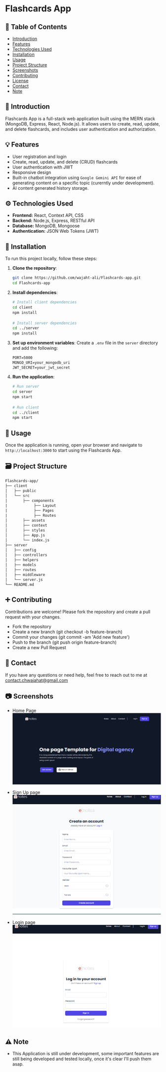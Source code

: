 # Flashcards App

## 📖 Table of Contents

- [Introduction](#introduction)
- [Features](#features)
- [Technologies Used](#technologies-used)
- [Installation](#installation)
- [Usage](#usage)
- [Project Structure](#project-structure)
- [Screenshots](#screenshots)
- [Contributing](#contributing)
- [License](#license)
- [Contact](#contact)
- [Note](#note)

## 📃 Introduction

Flashcards App is a full-stack web application built using the MERN stack (MongoDB, Express, React, Node.js). It allows users to create, read, update, and delete flashcards, and includes user authentication and authorization.

## 💡 Features

- User registration and login
- Create, read, update, and delete (CRUD) flashcards
- User authentication with JWT
- Responsive design
- Built-in chatbot integration using `Google Gemini API` for ease of generating content on a specific topic (curerntly under development).
- AI content generated history storage.

## ⚙️ Technologies Used

- **Frontend:** React, Context API, CSS
- **Backend:** Node.js, Express, RESTful API
- **Database:** MongoDB, Mongoose
- **Authentication:** JSON Web Tokens (JWT)

## 📩 Installation

To run this project locally, follow these steps:

1. **Clone the repository**:

   ```bash
   git clone https://github.com/wajaht-ali/Flashcards-app.git
   cd Flashcards-app
   ```

2. **Install dependencies**:

   ```bash
   # Install client dependencies
   cd client
   npm install

   # Install server dependencies
   cd ../server
   npm install
   ```

3. **Set up environment variables**:
   Create a `.env` file in the `server` directory and add the following:

   ```env
   PORT=5000
   MONGO_URI=your_mongodb_uri
   JWT_SECRET=your_jwt_secret
   ```

4. **Run the application**:

   ```bash
   # Run server
   cd server
   npm start

   # Run client
   cd ../client
   npm start
   ```

## 🔦 Usage

Once the application is running, open your browser and navigate to `http://localhost:3000` to start using the Flashcards App.

## 🗃️ Project Structure

```plaintext
Flashcards-app/
├── client
│   ├── public
│   └── src
│       ├── components
|            ├── Layout
|            ├── Pages
|            ├── Routes
│       ├── assets
│       ├── context
│       ├── styles
│       ├── App.js
│       └── index.js
├── server
│   ├── config
│   ├── controllers
│   ├── helpers
│   ├── models
│   ├── routes
│   ├── middleware
│   └── server.js
└── README.md
```

## ➕ Contributing

Contributions are welcome! Please fork the repository and create a pull request with your changes.

- Fork the repository
- Create a new branch (git checkout -b feature-branch)
- Commit your changes (git commit -am 'Add new feature')
- Push to the branch (git push origin feature-branch)
- Create a new Pull Request

## 📨 Contact

If you have any questions or need help, feel free to reach out to me at contact.chwajahat@gmail.com


## 📷 Screenshots

- Home Page
  ![Home Page](./client/src/assets/card%20pics/Home%20page.png)

- Sign Up page
  ![Sign Page](./client/src/assets/card%20pics/Sign_up.png)

- Login page
  ![Login Page](./client/src/assets/card%20pics/login.png)


## ⚠️ Note
- This Application is still under development, some important features are still being developed and tested locally, once it's clear I'll push them asap.